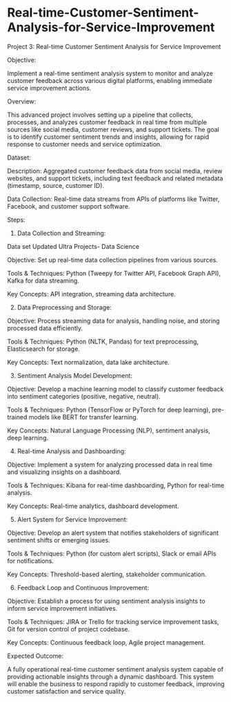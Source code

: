 # Real-time-Customer-Sentiment-Analysis-for-Service-Improvement

Project 3: Real-time Customer Sentiment Analysis for Service Improvement

Objective:

Implement a real-time sentiment analysis system to monitor and analyze customer feedback across various digital platforms, enabling immediate service improvement actions.

Overview:

This advanced project involves setting up a pipeline that collects, processes, and analyzes customer feedback in real time from multiple sources like social media, customer reviews, and support tickets. The goal is to identify customer sentiment trends and insights, allowing for rapid response to customer needs and service optimization.

Dataset:

Description: Aggregated customer feedback data from social media, review websites, and support tickets, including text feedback and related metadata (timestamp, source, customer ID).

Data Collection: Real-time data streams from APIs of platforms like Twitter, Facebook, and customer support software.

Steps:

1. Data Collection and Streaming:

Data set Updated Ultra Projects- Data Science

Objective: Set up real-time data collection pipelines from various sources.

Tools & Techniques: Python (Tweepy for Twitter API, Facebook Graph API), Kafka for data streaming.

Key Concepts: API integration, streaming data architecture.

2. Data Preprocessing and Storage:

Objective: Process streaming data for analysis, handling noise, and storing processed data efficiently.

Tools & Techniques: Python (NLTK, Pandas) for text preprocessing, Elasticsearch for storage.

Key Concepts: Text normalization, data lake architecture.

3. Sentiment Analysis Model Development:

Objective: Develop a machine learning model to classify customer feedback into sentiment categories (positive, negative, neutral).

Tools & Techniques: Python (TensorFlow or PyTorch for deep learning), pre-trained models like BERT for transfer learning.

Key Concepts: Natural Language Processing (NLP), sentiment analysis, deep learning.

4. Real-time Analysis and Dashboarding:

Objective: Implement a system for analyzing processed data in real time and visualizing insights on a dashboard.

Tools & Techniques: Kibana for real-time dashboarding, Python for real-time analysis.

Key Concepts: Real-time analytics, dashboard development.

5. Alert System for Service Improvement:

Objective: Develop an alert system that notifies stakeholders of significant sentiment shifts or emerging issues.

Tools & Techniques: Python (for custom alert scripts), Slack or email APIs for notifications.

Key Concepts: Threshold-based alerting, stakeholder communication.

6. Feedback Loop and Continuous Improvement:

Objective: Establish a process for using sentiment analysis insights to inform service improvement initiatives.

Tools & Techniques: JIRA or Trello for tracking service improvement tasks, Git for version control of project codebase.

Key Concepts: Continuous feedback loop, Agile project management.

Expected Outcome:

A fully operational real-time customer sentiment analysis system capable of providing actionable insights through a dynamic dashboard. This system will enable the business to respond rapidly to customer feedback, improving customer satisfaction and service quality.
